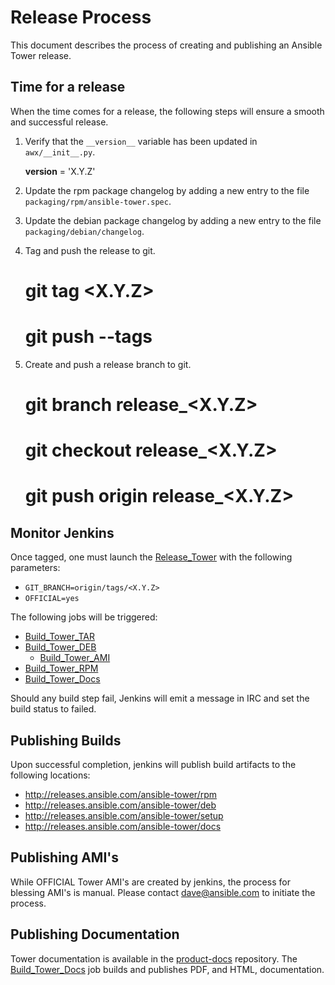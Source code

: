 Release Process
===============

This document describes the process of creating and publishing an Ansible Tower release.

Time for a release
------------------

When the time comes for a release, the following steps will ensure a smooth and
successful release.

1. Verify that the `__version__` variable has been updated in `awx/__init__.py`.

    __version__ = 'X.Y.Z'

2. Update the rpm package changelog by adding a new entry to the file `packaging/rpm/ansible-tower.spec`.

3. Update the debian package changelog by adding a new entry to the file `packaging/debian/changelog`.

4. Tag and push the release to git.

    # git tag <X.Y.Z>
    # git push --tags

5. Create and push a release branch to git.

    # git branch release_<X.Y.Z>
    # git checkout release_<X.Y.Z>
    # git push origin release_<X.Y.Z>

Monitor Jenkins
---------------
Once tagged, one must launch the [Release_Tower](http://50.116.42.103/view/Tower/job/Release_Tower/) with the following parameters:
* `GIT_BRANCH=origin/tags/<X.Y.Z>`
* `OFFICIAL=yes`

The following jobs will be triggered:
* [Build_Tower_TAR](http://50.116.42.103/view/Tower/)
* [Build_Tower_DEB](http://50.116.42.103/view/Tower/)
  * [Build_Tower_AMI](http://50.116.42.103/view/Tower/)
* [Build_Tower_RPM](http://50.116.42.103/view/Tower/)
* [Build_Tower_Docs](http://50.116.42.103/view/Tower/)

Should any build step fail, Jenkins will emit a message in IRC and set the build status to failed.

Publishing Builds
-----------------
Upon successful completion, jenkins will publish build artifacts to the following locations:

* http://releases.ansible.com/ansible-tower/rpm
* http://releases.ansible.com/ansible-tower/deb
* http://releases.ansible.com/ansible-tower/setup
* http://releases.ansible.com/ansible-tower/docs

Publishing AMI's
----------------------
While OFFICIAL Tower AMI's are created by jenkins, the process for blessing AMI's is manual.  Please contact <dave@ansible.com> to initiate the process.

Publishing Documentation
------------------------
Tower documentation is available in the [product-docs](https://github.com/ansible/product-docs) repository.  The [Build_Tower_Docs](http://50.116.42.103/view/Tower/) job builds and publishes PDF, and HTML, documentation.
